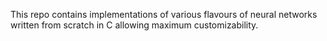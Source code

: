 This repo contains implementations of various flavours of neural networks written from scratch in C allowing maximum customizability.
